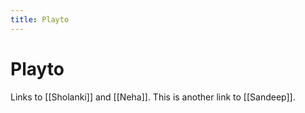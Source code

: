 ```yaml
---
title: Playto
---
```


# Playto

Links to [[Sholanki]] and [[Neha]]. This is another link to [[Sandeep]].
